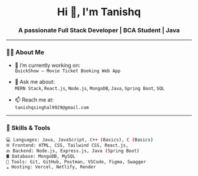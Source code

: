 <h1 align="center">Hi 👋, I'm Tanishq</h1>
<h3 align="center">A passionate Full Stack Developer | BCA Student | Java</h3>

---

### 👨‍💻 About Me

- 🔭 I’m currently working on:  
  `QuickShow — Movie Ticket Booking Web App`

- 💬 Ask me about:  
  `MERN Stack`, `React.js`, `Node.js`, `MongoDB`, `Java`, `Spring Boot`, `SQL`

- 📫 Reach me at:  
  `tanishqsinghal9929@gmail.com`

---

### 🚀 Skills & Tools

```bash
💻 Languages: Java, JavaScript, C++ (Basics), C (Basics)
🌐 Frontend: HTML, CSS, Tailwind CSS, React.js,
🔙 Backend: Node.js, Express.js, Java (Spring Boot)
🛢️ Database: MongoDB, MySQL
🔧 Tools: Git, GitHub, Postman, VSCode, Figma, Swagger
☁️ Hosting: Vercel, Netlify, Render
